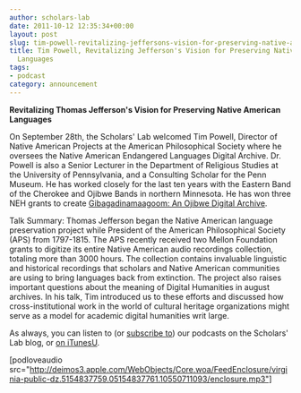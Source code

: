 ```yaml
---
author: scholars-lab
date: 2011-10-12 12:35:34+00:00
layout: post
slug: tim-powell-revitalizing-jeffersons-vision-for-preserving-native-american-languages
title: Tim Powell, Revitalizing Jefferson's Vision for Preserving Native American
  Languages
tags:
- podcast
category: announcement
---
```


**Revitalizing Thomas Jefferson's Vision for Preserving Native American Languages**

On September 28th, the Scholars' Lab welcomed Tim Powell, Director of Native American Projects at the American Philosophical Society where he oversees the Native American Endangered Languages Digital Archive. Dr. Powell is also a Senior Lecturer in the Department of Religious Studies at the University of Pennsylvania, and a Consulting Scholar for the Penn Museum. He has worked closely for the last ten years with the Eastern Band of the Cherokee and Ojibwe Bands in northern Minnesota. He has won three NEH grants to create [Gibagadinamaagoom: An Ojibwe Digital Archive](http://gibagadinamaagoom.info/).

Talk Summary:
Thomas Jefferson began the Native American language preservation project while President of the American Philosophical Society (APS) from 1797-1815. The APS recently received two Mellon Foundation grants to digitize its entire Native American audio recordings collection, totaling more than 3000 hours. The collection contains invaluable linguistic and historical recordings that scholars and Native American communities are using to bring languages back from extinction. The project also raises important questions about the meaning of Digital Humanities in august archives. In his talk, Tim introduced us to these efforts and discussed how cross-institutional work in the world of cultural heritage organizations might serve as a model for academic digital humanities writ large.

As always, you can listen to (or [subscribe to](https://scholarslab.org/category/podcasts/)) our podcasts on the Scholars' Lab blog, or [on iTunesU](http://www.google.com/url?sa=t&source=web&cd=1&ved=0CBUQFjAA&url=http%3A%2F%2Fitunes.apple.com%2Fus%2Fitunes-u%2Fscholars-lab-speaker-series%2Fid401906619&rct=j&q=scholars%27%20lab%20itunes&ei=FI61TdiZNo-Dtge0g_3pDg&usg=AFQjCNGGTBvTY5QpL9aRCKh7rjEOtlLAUQ&sig2=KBrhIc1DK814RPqoAB85Tg&cad=rja).

[podloveaudio src="http://deimos3.apple.com/WebObjects/Core.woa/FeedEnclosure/virginia-public-dz.5154837759.05154837761.10550711093/enclosure.mp3"]

